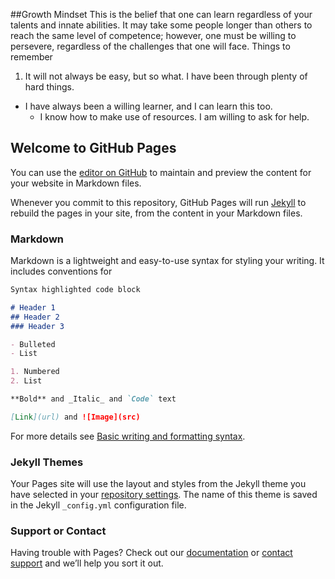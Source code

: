##Growth Mindset
This is the belief that one can learn regardless of your talents and innate abilities.  It may take some people longer than others to reach the same level of competence; however, one must be willing to persevere, regardless of the challenges that one will face.
Things to remember
1.  It will not always be easy, but so what.  I have been through plenty of hard things.
  - I have always been a willing learner, and I can learn this too.
    - I know how to make use of resources.  I am willing to ask for help.


## Welcome to GitHub Pages

You can use the [editor on GitHub](https://github.com/TeresaBozer/TeresaBozer.github.io-reading-notes-/edit/main/README.md) to maintain and preview the content for your website in Markdown files.

Whenever you commit to this repository, GitHub Pages will run [Jekyll](https://jekyllrb.com/) to rebuild the pages in your site, from the content in your Markdown files.

### Markdown

Markdown is a lightweight and easy-to-use syntax for styling your writing. It includes conventions for

```markdown
Syntax highlighted code block

# Header 1
## Header 2
### Header 3

- Bulleted
- List

1. Numbered
2. List

**Bold** and _Italic_ and `Code` text

[Link](url) and ![Image](src)
```

For more details see [Basic writing and formatting syntax](https://docs.github.com/en/github/writing-on-github/getting-started-with-writing-and-formatting-on-github/basic-writing-and-formatting-syntax).

### Jekyll Themes

Your Pages site will use the layout and styles from the Jekyll theme you have selected in your [repository settings](https://github.com/TeresaBozer/TeresaBozer.github.io-reading-notes-/settings/pages). The name of this theme is saved in the Jekyll `_config.yml` configuration file.

### Support or Contact

Having trouble with Pages? Check out our [documentation](https://docs.github.com/categories/github-pages-basics/) or [contact support](https://support.github.com/contact) and we’ll help you sort it out.
